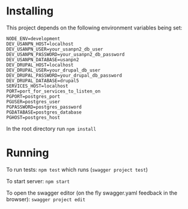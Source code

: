 # Installing

This project depends on the following environment variables being set:
```
NODE_ENV=development
DEV_USANPN_HOST=localhost
DEV_USANPN_USER=your_usanpn2_db_user
DEV_USANPN_PASSWORD=your_usanpn2_db_password
DEV_USANPN_DATABASE=usanpn2
DEV_DRUPAL_HOST=localhost
DEV_DRUPAL_USER=your_drupal_db_user
DEV_DRUPAL_PASSWORD=your_drupal_db_password
DEV_DRUPAL_DATABASE=drupal5
SERVICES_HOST=localhost
PORT=port_for_services_to_listen_on
PGPORT=postgres_port
PGUSER=postgres_user
PGPASSWORD=postgres_password
PGDATABASE=postgres_database
PGHOST=postgres_host
```
In the root directory run 
`npm install`

# Running

To run tests:
`npm test` which runs (`swagger project test`)

To start server:
`npm start`

To open the swagger editor (on the fly swagger.yaml feedback in the browser):
`swagger project edit`
